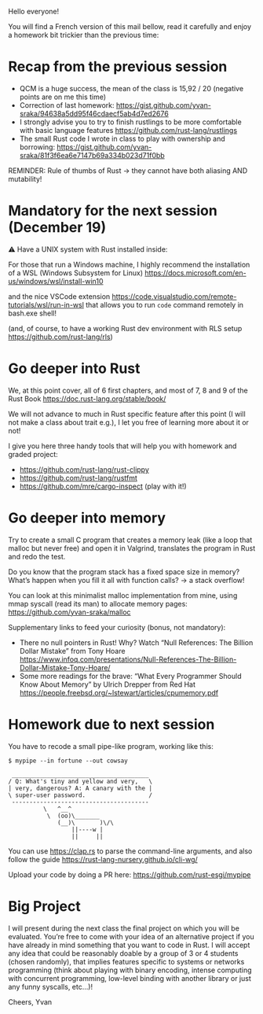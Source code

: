 Hello everyone!

You will find a French version of this mail bellow, read it carefully and enjoy a homework bit trickier than the previous time:


# Recap from the previous session

- QCM is a huge success, the mean of the class is 15,92 / 20 (negative points are on me this time)
- Correction of last homework: <https://gist.github.com/yvan-sraka/94638a5dd95f46cdaecf5ab4d7ed2676>
- I strongly advise you to try to finish rustlings to be more comfortable with basic language features <https://github.com/rust-lang/rustlings>
- The small Rust code I wrote in class to play with ownership and borrowing: <https://gist.github.com/yvan-sraka/81f3f6ea6e7147b69a334b023d71f0bb>

REMINDER: Rule of thumbs of Rust -> they cannot have both aliasing AND mutability!


# Mandatory for the next session (December 19)

⚠️ Have a UNIX system with Rust installed inside:

For those that run a Windows machine, I highly recommend the installation of a WSL (Windows Subsystem for Linux) <https://docs.microsoft.com/en-us/windows/wsl/install-win10>

and the nice VSCode extension <https://code.visualstudio.com/remote-tutorials/wsl/run-in-wsl> that allows you to run `code` command remotely in bash.exe shell!

(and, of course, to have a working Rust dev environment with RLS setup <https://github.com/rust-lang/rls>)


# Go deeper into Rust

We, at this point cover, all of 6 first chapters, and most of 7, 8 and 9 of the Rust Book <https://doc.rust-lang.org/stable/book/>

We will not advance to much in Rust specific feature after this point (I will not make a class about trait e.g.), I let you free of learning more about it or not!

I give you here three handy tools that will help you with homework and graded project:
- <https://github.com/rust-lang/rust-clippy>
- <https://github.com/rust-lang/rustfmt>
- <https://github.com/mre/cargo-inspect> (play with it!)


# Go deeper into memory

Try to create a small C program that creates a memory leak (like a loop that malloc but never free) and open it in Valgrind, translates the program in Rust and redo the test.

Do you know that the program stack has a fixed space size in memory? What’s happen when you fill it all with function calls? -> a stack overflow!

You can look at this minimalist malloc implementation from mine, using mmap syscall (read its man) to allocate memory pages: <https://github.com/yvan-sraka/malloc>

Supplementary links to feed your curiosity (bonus, not mandatory):

- There no null pointers in Rust! Why? Watch “Null References: The Billion Dollar Mistake” from Tony Hoare <https://www.infoq.com/presentations/Null-References-The-Billion-Dollar-Mistake-Tony-Hoare/>
- Some more readings for the brave: “What Every Programmer Should Know About Memory” by Ulrich Drepper from Red Hat <https://people.freebsd.org/~lstewart/articles/cpumemory.pdf>


# Homework due to next session

You have to recode a small pipe-like program, working like this:

```
$ mypipe --in fortune --out cowsay
```

```
 _______________________________________
/ Q: What's tiny and yellow and very,   \
| very, dangerous? A: A canary with the |
\ super-user password.                  /
 ---------------------------------------
          \   ^__^
           \  (oo)\_______
              (__)\       )\/\
                  ||----w |
                  ||     ||
```

You can use <https://clap.rs> to parse the command-line arguments, and also follow the guide <https://rust-lang-nursery.github.io/cli-wg/>

Upload your code by doing a PR here: <https://github.com/rust-esgi/mypipe>


# Big Project

I will present during the next class the final project on which you will be evaluated. You’re free to come with your idea of an alternative project if you have already in mind something that you want to code in Rust. I will accept any idea that could be reasonably doable by a group of 3 or 4 students (chosen randomly), that implies features specific to systems or networks programming (think about playing with binary encoding, intense computing with concurrent programming, low-level binding with another library or just any funny syscalls, etc…)!

Cheers, Yvan